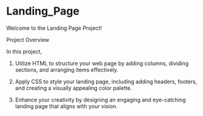 # Landing_Page
Welcome to the Landing Page Project!

Project Overview


In this project,

1. Utilize HTML to structure your web page by adding columns, dividing sections, and arranging items effectively.

2. Apply CSS to style your landing page, including adding headers, footers, and creating a visually appealing color palette.
 
3. Enhance your creativity by designing an engaging and eye-catching landing page that aligns with your vision.

